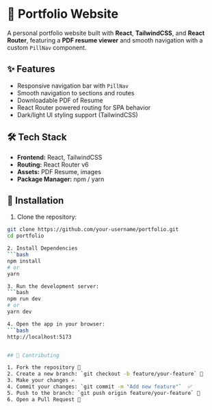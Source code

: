 # 🌟 Portfolio Website

A personal portfolio website built with **React**, **TailwindCSS**, and **React Router**, featuring a **PDF resume viewer** and smooth navigation with a custom `PillNav` component.

## ✨ Features

- Responsive navigation bar with `PillNav`
- Smooth navigation to sections and routes
- Downloadable PDF of Resume
- React Router powered routing for SPA behavior
- Dark/light UI styling support (TailwindCSS)

## 🛠️ Tech Stack

- **Frontend:** React, TailwindCSS  
- **Routing:** React Router v6  
- **Assets:** PDF Resume, images  
- **Package Manager:** npm / yarn

## 🚀 Installation

1. Clone the repository:

```bash
git clone https://github.com/your-username/portfolio.git
cd portfolio

2. Install Dependencies
```bash
npm install
# or
yarn

3. Run the development server:
```bash
npm run dev
# or
yarn dev

4. Open the app in your browser:
```bash
http://localhost:5173


## 🤝 Contributing

1. Fork the repository 🍴
2. Create a new branch: `git checkout -b feature/your-feature` 🌱
3. Make your changes ✍️
4. Commit your changes: `git commit -m "Add new feature"`  ✅
5. Push to the branch: `git push origin feature/your-feature` 🚚
6. Open a Pull Request 🔀